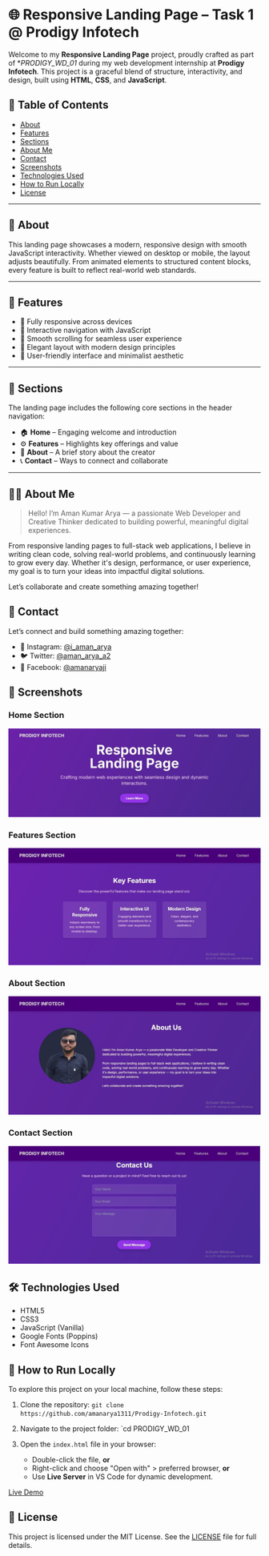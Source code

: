 # 🌐 Responsive Landing Page – Task 1 @ Prodigy Infotech

Welcome to my **Responsive Landing Page** project, proudly crafted as part of **PRODIGY_WD_01* during my web development internship at **Prodigy Infotech**. This project is a graceful blend of structure, interactivity, and design, built using **HTML**, **CSS**, and **JavaScript**.

## 📑 Table of Contents

* [About](#about)
* [Features](#features)
* [Sections](#sections)
* [About Me](#about-me)
* [Contact](#contact)
* [Screenshots](#screenshots)
* [Technologies Used](#technologies-used)
* [How to Run Locally](#how-to-run-locally)
* [License](#license)

---

## 📖 About

This landing page showcases a modern, responsive design with smooth JavaScript interactivity. Whether viewed on desktop or mobile, the layout adjusts beautifully. From animated elements to structured content blocks, every feature is built to reflect real-world web standards.

---

## 🎯 Features

* 🔹 Fully responsive across devices
* 🔹 Interactive navigation with JavaScript
* 🔹 Smooth scrolling for seamless user experience
* 🔹 Elegant layout with modern design principles
* 🔹 User-friendly interface and minimalist aesthetic

---

## 🧩 Sections

The landing page includes the following core sections in the header navigation:

* 🏠 **Home** – Engaging welcome and introduction
* ⚙️ **Features** – Highlights key offerings and value
* 📘 **About** – A brief story about the creator
* 📞 **Contact** – Ways to connect and collaborate

---

## 👨‍💻 About Me

>Hello! I’m Aman Kumar Arya — a passionate Web Developer and Creative Thinker dedicated to building powerful, meaningful digital experiences.

From responsive landing pages to full-stack web applications, I believe in writing clean code, solving real-world problems, and continuously learning to grow every day. Whether it's design, performance, or user experience, my goal is to turn your ideas into impactful digital solutions.

Let’s collaborate and create something amazing together!

## 📩 Contact

Let’s connect and build something amazing together:

* 💬 Instagram: [@i\_aman\_arya](https://www.instagram.com/i_aman_arya/?hl=en)
* 🐦 Twitter: [@aman\_arya\_a2](https://x.com/aman_arya_a2)
* 📘 Facebook: [@amanaryaji](https://www.facebook.com/amanaryaji)

## 📸 Screenshots

### Home Section

![Home](./assets/home.jpg)

### Features Section

![Features](./assets/features.jpg)

### About Section

![About](./assets/about.jpg)

### Contact Section

![Contact](./assets/contact.jpg)

## 🛠️ Technologies Used

* HTML5
* CSS3
* JavaScript (Vanilla)
* Google Fonts (Poppins)
* Font Awesome Icons

## 🚀 How to Run Locally

To explore this project on your local machine, follow these steps:

1. Clone the repository:
   `git clone https://github.com/amanarya1311/Prodigy-Infotech.git`

2. Navigate to the project folder:
   `cd PRODIGY_WD_01

3. Open the `index.html` file in your browser:

   * Double-click the file, **or**
   * Right-click and choose "Open with" > preferred browser, **or**
   * Use **Live Server** in VS Code for dynamic development.

[Live Demo](https://amanarya1311.github.io/Prodigy-Infotech/PRODIGY_WD_01/)

## 📄 License

This project is licensed under the MIT License. See the [LICENSE](./License) file for full details.


